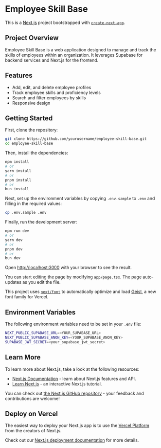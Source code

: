 # Employee Skill Base

This is a [Next.js](https://nextjs.org) project bootstrapped with [`create-next-app`](https://nextjs.org/docs/app/api-reference/cli/create-next-app).

## Project Overview

Employee Skill Base is a web application designed to manage and track the skills of employees within an organization. It leverages Supabase for backend services and Next.js for the frontend.

## Features

- Add, edit, and delete employee profiles
- Track employee skills and proficiency levels
- Search and filter employees by skills
- Responsive design

## Getting Started

First, clone the repository:

```bash
git clone https://github.com/yourusername/employee-skill-base.git
cd employee-skill-base
```

Then, install the dependencies:

```bash
npm install
# or
yarn install
# or
pnpm install
# or
bun install
```

Next, set up the environment variables by copying `.env.sample` to `.env` and filling in the required values:

```bash
cp .env.sample .env
```

Finally, run the development server:

```bash
npm run dev
# or
yarn dev
# or
pnpm dev
# or
bun dev
```

Open [http://localhost:3000](http://localhost:3000) with your browser to see the result.

You can start editing the page by modifying `app/page.tsx`. The page auto-updates as you edit the file.

This project uses [`next/font`](https://nextjs.org/docs/app/building-your-application/optimizing/fonts) to automatically optimize and load [Geist](https://vercel.com/font), a new font family for Vercel.

## Environment Variables

The following environment variables need to be set in your `.env` file:

```bash
NEXT_PUBLIC_SUPABASE_URL=<YOUR_SUPABASE_URL>
NEXT_PUBLIC_SUPABASE_ANON_KEY=<YOUR_SUPABASE_ANON_KEY>
SUPABASE_JWT_SECRET=<your_supabase_jwt_secret>
```

## Learn More

To learn more about Next.js, take a look at the following resources:

- [Next.js Documentation](https://nextjs.org/docs) - learn about Next.js features and API.
- [Learn Next.js](https://nextjs.org/learn) - an interactive Next.js tutorial.

You can check out [the Next.js GitHub repository](https://github.com/vercel/next.js) - your feedback and contributions are welcome!

## Deploy on Vercel

The easiest way to deploy your Next.js app is to use the [Vercel Platform](https://vercel.com/new?utm_medium=default-template&filter=next.js&utm_source=create-next-app&utm_campaign=create-next-app-readme) from the creators of Next.js.

Check out our [Next.js deployment documentation](https://nextjs.org/docs/app/building-your-application/deploying) for more details.
